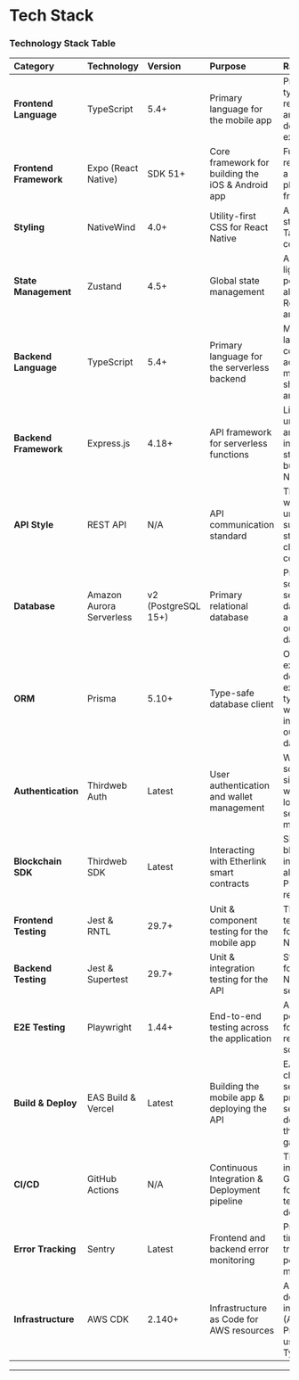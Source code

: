 # **Tech Stack**

### **Technology Stack Table**

| Category | Technology | Version | Purpose | Rationale |
| :--- | :--- | :--- | :--- | :--- |
| **Frontend Language** | TypeScript | 5.4+ | Primary language for the mobile app | Provides strong typing to reduce bugs and improve developer experience. |
| **Frontend Framework**| Expo (React Native) | SDK 51+ | Core framework for building the iOS & Android app | Fulfills the PRD requirement for a cross-platform mobile framework. |
| **Styling** | NativeWind | 4.0+ | Utility-first CSS for React Native | Allows for rapid styling using Tailwind CSS conventions. |
| **State Management** | Zustand | 4.5+ | Global state management | A simple, lightweight, and powerful alternative to Redux, ideal for an MVP. |
| **Backend Language** | TypeScript | 5.4+ | Primary language for the serverless backend | Maintains language consistency across the monorepo for shared code and types. |
| **Backend Framework**| Express.js | 4.18+ | API framework for serverless functions | Lightweight, unopinionated, and the industry standard for building Node.js APIs. |
| **API Style** | REST API | N/A | API communication standard | The most widely understood and supported standard for client-server communication. |
| **Database** | Amazon Aurora Serverless | v2 (PostgreSQL 15+) | Primary relational database | Provides a scalable, serverless SQL database that is a natural fit for our relational data model. |
| **ORM** | Prisma | 5.10+ | Type-safe database client | Offers an excellent developer experience and type safety when interacting with our PostgreSQL database. |
| **Authentication** | Thirdweb Auth | Latest | User authentication and wallet management | Web3-native solution that simplifies wallet-based login and session management. |
| **Blockchain SDK** | Thirdweb SDK | Latest | Interacting with Etherlink smart contracts | Simplifies all blockchain interactions, aligning with PRD requirements. |
| **Frontend Testing**| Jest & RNTL | 29.7+ | Unit & component testing for the mobile app | The standard testing stack for React Native. |
| **Backend Testing** | Jest & Supertest | 29.7+ | Unit & integration testing for the API | Standard tools for testing Node.js services. |
| **E2E Testing** | Playwright | 1.44+ | End-to-end testing across the application | A modern, powerful tool for automating real user scenarios. |
| **Build & Deploy** | EAS Build & Vercel | Latest | Building the mobile app & deploying the API | EAS is Expo's cloud build service. Vercel provides seamless deployment for the API gateway. |
| **CI/CD** | GitHub Actions | N/A | Continuous Integration & Deployment pipeline | Tightly integrated with GitHub, perfect for automating tests and deployments. |
| **Error Tracking** | Sentry | Latest | Frontend and backend error monitoring | Provides real-time error tracking and performance monitoring. |
| **Infrastructure** | AWS CDK | 2.140+ | Infrastructure as Code for AWS resources | Allows us to define our AWS infrastructure (Aurora, RDS Proxy, Lambda) using TypeScript. |

-----
